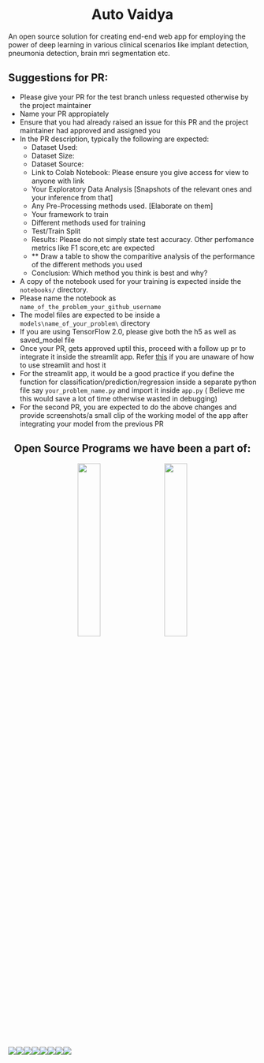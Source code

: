 <h1 align = "center">Auto Vaidya</h1>

An open source solution for creating end-end web app for employing the power of deep learning in various clinical scenarios like implant detection, pneumonia detection, brain mri segmentation etc.

## Suggestions for PR:

- Please give your PR for the test branch unless requested otherwise by the project maintainer
- Name your PR appropiately
- Ensure that you had already raised an issue for this PR and the project maintainer had approved and assigned you
- In the PR description, typically the following are expected:
    - Dataset Used:
    - Dataset Size:
    - Dataset Source:
    - Link to Colab Notebook: Please ensure you give access for view to anyone with link
    - Your Exploratory Data Analysis [Snapshots of the relevant ones and your inference from that]
    - Any Pre-Processing methods used. [Elaborate on them]
    - Your framework to train
    - Different methods used for training
    - Test/Train Split
    - Results: Please do not simply state test accuracy. Other perfomance metrics like F1 score,etc are expected
    - ** Draw a table to show the comparitive analysis of the performance of the different methods you used
    - Conclusion: Which method you think is best and why?
- A copy of the notebook used for your training is expected inside the ``notebooks/`` directory.
- Please name the notebook as ```name_of_the_problem_your_github_username```
- The model files are expected to be inside a ```models\name_of_your_problem\``` directory
- If you are using TensorFlow 2.0, please give both the h5 as well as saved_model file
- Once your PR, gets approved uptil this, proceed with a follow up pr to integrate it inside the streamlit app. Refer [this](https://github.com/smaranjitghose/img_ai_app_boilerplate) if you are unaware of how to use streamlit and host it
- For the streamlit app, it would be a good practice if you define the function for classification/prediction/regression inside a separate python file say ```your_problem_name.py``` and import it inside ```app.py``` ( Believe me this would save a lot of time otherwise wasted in debugging)
- For the second PR, you are expected to do the above changes and provide screenshots/a small clip of the working model of the app after integrating your model from the previous PR


<h2 align="center"><b>Open Source Programs we have been a part of:</b></h2>
<p align="center">
<img width=30% src="assets/images/hakin_codes.png">&ensp;&ensp;&ensp;
<img width=30% src="assets/images/psoc_logo.png">
</p> 

[![](https://sourcerer.io/fame/smaranjitghose/smaranjitghose/auto_vaidya/images/0)](https://sourcerer.io/fame/smaranjitghose/smaranjitghose/auto_vaidya/links/0)[![](https://sourcerer.io/fame/smaranjitghose/smaranjitghose/auto_vaidya/images/1)](https://sourcerer.io/fame/smaranjitghose/smaranjitghose/auto_vaidya/links/1)[![](https://sourcerer.io/fame/smaranjitghose/smaranjitghose/auto_vaidya/images/2)](https://sourcerer.io/fame/smaranjitghose/smaranjitghose/auto_vaidya/links/2)[![](https://sourcerer.io/fame/smaranjitghose/smaranjitghose/auto_vaidya/images/3)](https://sourcerer.io/fame/smaranjitghose/smaranjitghose/auto_vaidya/links/3)[![](https://sourcerer.io/fame/smaranjitghose/smaranjitghose/auto_vaidya/images/4)](https://sourcerer.io/fame/smaranjitghose/smaranjitghose/auto_vaidya/links/4)[![](https://sourcerer.io/fame/smaranjitghose/smaranjitghose/auto_vaidya/images/5)](https://sourcerer.io/fame/smaranjitghose/smaranjitghose/auto_vaidya/links/5)[![](https://sourcerer.io/fame/smaranjitghose/smaranjitghose/auto_vaidya/images/6)](https://sourcerer.io/fame/smaranjitghose/smaranjitghose/auto_vaidya/links/6)[![](https://sourcerer.io/fame/smaranjitghose/smaranjitghose/auto_vaidya/images/7)](https://sourcerer.io/fame/smaranjitghose/smaranjitghose/auto_vaidya/links/7)

